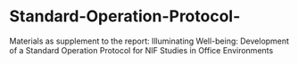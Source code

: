 # Standard-Operation-Protocol-
Materials as supplement to the report: Illuminating Well-being: Development of a Standard Operation Protocol for NIF Studies in Office Environments
